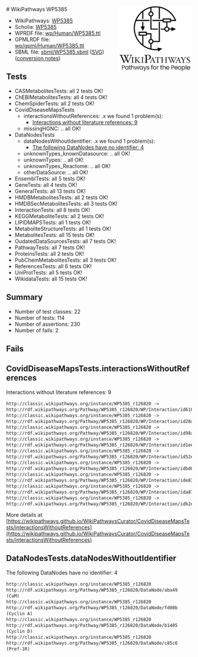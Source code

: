 <img style="float: right; width: 200px" src="../logo.png" />
# WikiPathways WP5385

* WikiPathways: [WP5385](https://identifiers.org/wikipathways:WP5385)
* Scholia: [WP5385](https://scholia.toolforge.org/wikipathways/WP5385)
* WPRDF file: [wp/Human/WP5385.ttl](../wp/Human/WP5385.ttl)
* GPMLRDF file: [wp/gpml/Human/WP5385.ttl](../wp/gpml/Human/WP5385.ttl)
* SBML file: [sbml/WP5385.sbml](../sbml/WP5385.sbml) ([SVG](../sbml/WP5385.svg)) ([conversion notes](../sbml/WP5385.txt))

## Tests
* CASMetabolitesTests: all 2 tests OK!
* ChEBIMetabolitesTests: all 4 tests OK!
* ChemSpiderTests: all 2 tests OK!
* CovidDiseaseMapsTests
    * interactionsWithoutReferences: .x we found 1 problem(s):
        * [Interactions without literature references: 9](#2e295937)
    * missingHGNC: .. all OK!
* DataNodesTests
    * dataNodesWithoutIdentifier: .x we found 1 problem(s):
        * [The following DataNodes have no identifier: 4](#d2d32fa3)
    * unknownTypes_knownDatasource: .. all OK!
    * unknownTypes: .. all OK!
    * unknownTypes_Reactome: .. all OK!
    * otherDataSource: .. all OK!
* EnsemblTests: all 5 tests OK!
* GeneTests: all 4 tests OK!
* GeneralTests: all 13 tests OK!
* HMDBMetabolitesTests: all 2 tests OK!
* HMDBSecMetabolitesTests: all 3 tests OK!
* InteractionTests: all 8 tests OK!
* KEGGMetaboliteTests: all 2 tests OK!
* LIPIDMAPSTests: all 1 tests OK!
* MetaboliteStructureTests: all 1 tests OK!
* MetabolitesTests: all 15 tests OK!
* OudatedDataSourcesTests: all 7 tests OK!
* PathwayTests: all 7 tests OK!
* ProteinsTests: all 2 tests OK!
* PubChemMetabolitesTests: all 3 tests OK!
* ReferencesTests: all 6 tests OK!
* UniProtTests: all 5 tests OK!
* WikidataTests: all 15 tests OK!


## Summary

* Number of test classes: 22
* Number of tests: 114
* Number of assertions: 230
* Number of fails: 2

## Fails

<a name="2e295937" />

## CovidDiseaseMapsTests.interactionsWithoutReferences

Interactions without literature references: 9
```
http://classic.wikipathways.org/instance/WP5385_r126820 -> http://rdf.wikipathways.org/Pathway/WP5385_r126820/WP/Interaction/id6105db16
http://classic.wikipathways.org/instance/WP5385_r126820 -> http://rdf.wikipathways.org/Pathway/WP5385_r126820/WP/Interaction/id28aeb278
http://classic.wikipathways.org/instance/WP5385_r126820 -> http://rdf.wikipathways.org/Pathway/WP5385_r126820/WP/Interaction/id98a5e5f
http://classic.wikipathways.org/instance/WP5385_r126820 -> http://rdf.wikipathways.org/Pathway/WP5385_r126820/WP/Interaction/id1ee658bd
http://classic.wikipathways.org/instance/WP5385_r126820 -> http://rdf.wikipathways.org/Pathway/WP5385_r126820/WP/Interaction/id52e30c5c
http://classic.wikipathways.org/instance/WP5385_r126820 -> http://rdf.wikipathways.org/Pathway/WP5385_r126820/WP/Interaction/idbd8469d
http://classic.wikipathways.org/instance/WP5385_r126820 -> http://rdf.wikipathways.org/Pathway/WP5385_r126820/WP/Interaction/ide83591df
http://classic.wikipathways.org/instance/WP5385_r126820 -> http://rdf.wikipathways.org/Pathway/WP5385_r126820/WP/Interaction/ida87ec1a6
http://classic.wikipathways.org/instance/WP5385_r126820 -> http://rdf.wikipathways.org/Pathway/WP5385_r126820/WP/Interaction/idb2e4be81
```

More details at [https://wikipathways.github.io/WikiPathwaysCurator/CovidDiseaseMapsTests/interactionsWithoutReferences](https://wikipathways.github.io/WikiPathwaysCurator/CovidDiseaseMapsTests/interactionsWithoutReferences)

<a name="d2d32fa3" />

## DataNodesTests.dataNodesWithoutIdentifier

The following DataNodes have no identifier: 4
```
http://classic.wikipathways.org/instance/WP5385_r126820 http://rdf.wikipathways.org/Pathway/WP5385_r126820/DataNode/aba49 (CaM)
http://classic.wikipathways.org/instance/WP5385_r126820 http://rdf.wikipathways.org/Pathway/WP5385_r126820/DataNode/fd00b (Cyclin A)
http://classic.wikipathways.org/instance/WP5385_r126820 http://rdf.wikipathways.org/Pathway/WP5385_r126820/DataNode/b1405 (Cyclin D)
http://classic.wikipathways.org/instance/WP5385_r126820 http://rdf.wikipathways.org/Pathway/WP5385_r126820/DataNode/c85c6 (Pref-1R)
```

